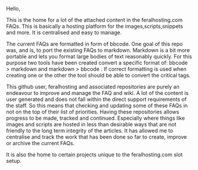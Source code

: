 Hello,

This is the home for a lot of the attached content in the feralhosting.com FAQs. This is basically a hosting platform for the images,scripts,snippets and more. It is centralised and easy to manage.

The current FAQs are formatted in form of bbcode. One goal of this repo was, and is, to port the existing FAQs to markdown. Markdown is a bit more portable and lets you format large bodies of text reasonably quickly. For this purpose two tools have been created convert a specific format of: bbcode > markdown and markdown > bbcode . If correct formatting is used when creating one or the other the tool should be able to convert the critical tags.

This github user, feralhosting and associated repositories are purely an endeavour to improve and manage the FAQ and wiki. A lot of the content is user generated and does not fall within the direct support requirements of the staff. So this means that checking and updating some of these FAQs in not on the top of their list of priorities. Having these repositories allows progress to be made, tracked and continued. Especially where things like images and scripts are hosted in less than desirable ways that are not friendly to the long term integrity of the articles. It has allowed me to centralise and track the work that has been done so far to create, improve or archive the current FAQs.

It is also the home to certain projects unique to the feralhosting.com slot setup.
